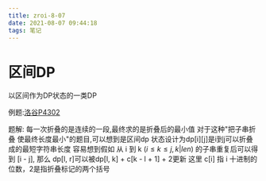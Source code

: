 ```yaml
---
title: zroi-8-07
date: 2021-08-07 09:44:18
tags: 笔记
---
```


# 区间DP
<!-- more -->
以区间作为DP状态的一类DP

例题:[洛谷P4302](https://luogu.com.cn/problem/P4302)

题解:
每一次折叠的是连续的一段,最终求的是折叠后的最小值
对于这种"把子串折叠 使最终长度最小"的题目,可以想到是区间dp
状态设计为dp[i][j]是i到j可以折叠成的最短字符串长度
容易想到假如 从 i 到 k $(i \le k \le j, k | len)$ 的子串重复后可以得到 [i - j], 那么
dp[l, r]可以被dp[l, k] + c[k - l + 1] + 2更新
这里 c[i] 指 i 十进制的位数，2是指折叠标记的两个括号